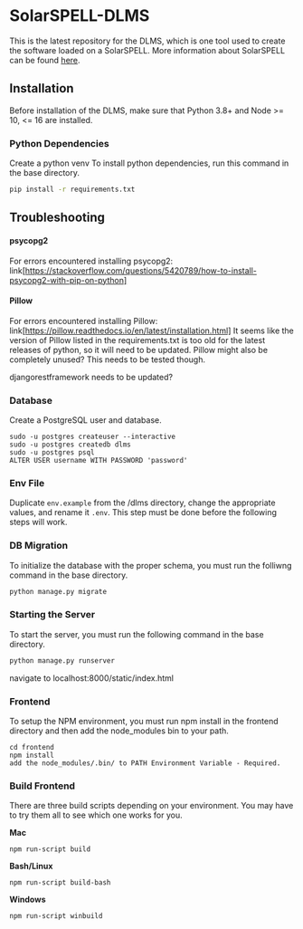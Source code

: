 # SolarSPELL-DLMS

This is the latest repository for the DLMS, which is one tool used to create the software loaded on a SolarSPELL. More information about SolarSPELL can be found [here](http://solarspell.org/).

## Installation

Before installation of the DLMS, make sure that Python 3.8+ and Node >= 10, <= 16 are installed.

### Python Dependencies

Create a python venv 
To install python dependencies, run this command in the base directory.

```bash
pip install -r requirements.txt
```

## Troubleshooting

#### psycopg2
For errors encountered installing psycopg2: link[https://stackoverflow.com/questions/5420789/how-to-install-psycopg2-with-pip-on-python] 

#### Pillow
For errors encountered installing Pillow: link[https://pillow.readthedocs.io/en/latest/installation.html]
It seems like the version of Pillow listed in the requirements.txt is too old for the latest releases of python, so it will need to be updated.
Pillow might also be completely unused? This needs to be tested though.

djangorestframework needs to be updated?

### Database

Create a PostgreSQL user and database.
```
sudo -u postgres createuser --interactive
sudo -u postgres createdb dlms
sudo -u postgres psql
ALTER USER username WITH PASSWORD 'password'
```

### Env File

Duplicate `env.example` from the /dlms directory, change the appropriate values, and rename it `.env`. This step must be done before the following steps will work.

### DB Migration

To initialize the database with the proper schema, you must run the folliwng command in the base directory.

```bash
python manage.py migrate
```

### Starting the Server

To start the server, you must run the following command in the base directory.

```bash
python manage.py runserver
```

navigate to localhost:8000/static/index.html

### Frontend

To setup the NPM environment, you must run npm install in the frontend directory and then add the node_modules bin to your path.

```
cd frontend
npm install
add the node_modules/.bin/ to PATH Environment Variable - Required.
```

### Build Frontend

There are three build scripts depending on your environment. You may have to try them all to see which one works for you.

**Mac**

```
npm run-script build
```

**Bash/Linux**

```
npm run-script build-bash
```

**Windows**

```
npm run-script winbuild
```